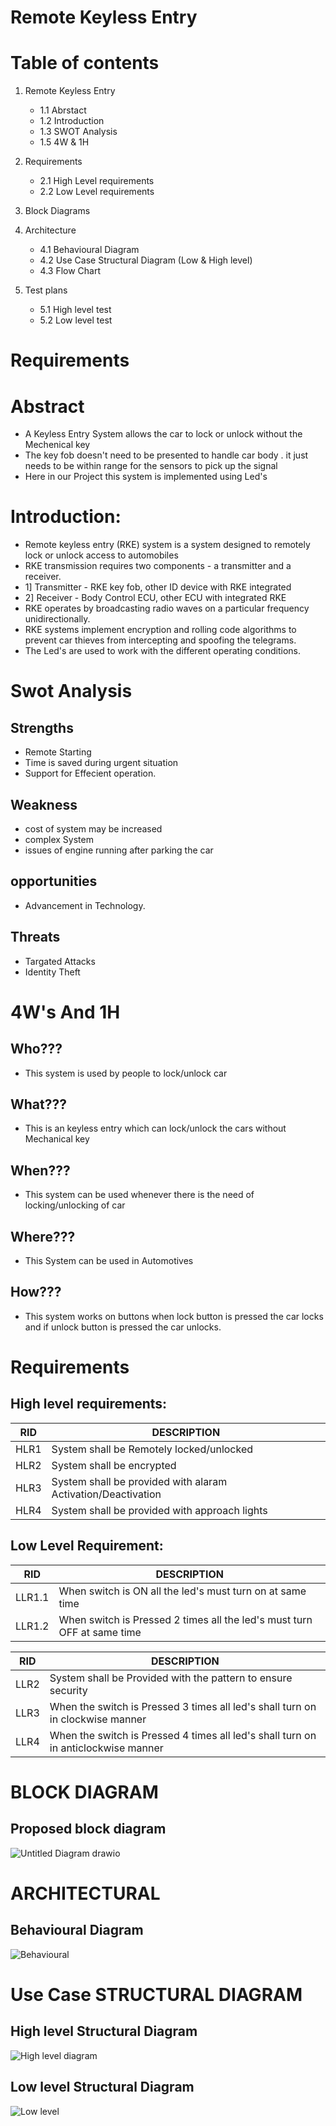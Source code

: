 # Remote Keyless Entry

# Table of contents
1. Remote Keyless Entry
    * 1.1 Abrstact
    * 1.2 Introduction
    * 1.3 SWOT Analysis
    * 1.5 4W & 1H
2. Requirements
    * 2.1 High Level requirements
    * 2.2 Low Level requirements
3. Block Diagrams
   
4. Architecture
   * 4.1 Behavioural Diagram
   * 4.2 Use Case Structural Diagram (Low & High level)
   *  4.3 Flow Chart
   
5. Test plans
   *  5.1 High level test 
   * 5.2 Low level test 



# Requirements

# Abstract
- A Keyless Entry System allows the car to lock or unlock without the Mechenical key  
- The key fob doesn't need to be presented to  handle car body . it just needs to be within range for the sensors to pick up the signal
- Here in our Project this system is implemented using Led's 

# Introduction:

- Remote keyless entry (RKE) system is a system designed to remotely lock or unlock access to automobiles
- RKE transmission requires two components - a transmitter and a receiver. 
- 1] Transmitter - RKE key fob, other ID device with RKE integrated 
- 2] Receiver - Body Control ECU, other ECU with integrated RKE 
- RKE operates by broadcasting radio waves on a particular frequency unidirectionally. 
- RKE systems implement encryption and rolling code algorithms to prevent car thieves from intercepting and spoofing the telegrams. 
- The Led's are used to work with the different operating conditions.





# Swot Analysis
## Strengths
- Remote Starting
- Time is saved during urgent situation
- Support for Effecient operation.

## Weakness
- cost of system may be increased
- complex System 
- issues of engine running after parking the car

## opportunities
- Advancement in Technology.


## Threats
- Targated Attacks
- Identity Theft

# 4W's And 1H

## Who??? 
- This system is used by people to lock/unlock car
## What??? 
- This is an keyless entry which can lock/unlock the cars without Mechanical key
## When??? 
- This system can be used whenever there is the need of locking/unlocking of car
## Where??? 
- This System can be used in Automotives
## How??? 
- This system works on buttons when lock button is pressed the car locks and if unlock button is pressed the car unlocks.

# Requirements

## High level requirements:

|RID	|DESCRIPTION |
|---- |----|
|HLR1	|System shall be Remotely locked/unlocked |
|HLR2	|System shall be encrypted |
|HLR3	|System shall be provided with alaram Activation/Deactivation |
|HLR4	|System shall be provided with approach lights  |


## Low Level Requirement:

|RID	|DESCRIPTION |
|---- |----|
|LLR1.1|When switch is ON all the led's must turn on at same time |
|LLR1.2	|When switch is Pressed 2 times all the led's must turn OFF at same time |

|RID	|DESCRIPTION |
|---- |----|
|LLR2|System shall be Provided with the pattern to ensure security |
|LLR3|When the switch is Pressed 3 times all led's shall turn on in clockwise manner  |
|LLR4|When the switch is Pressed 4 times all led's shall turn on in anticlockwise manner  |

# BLOCK DIAGRAM
## Proposed block diagram
![Untitled Diagram drawio](https://user-images.githubusercontent.com/98816316/157724940-5ceb5825-001f-4c74-beab-b931e826d752.png)
# ARCHITECTURAL
## Behavioural Diagram
![Behavioural](https://user-images.githubusercontent.com/98816316/157813710-315d5760-dd64-4169-a640-5f9e030bc1c6.png)
# Use Case STRUCTURAL DIAGRAM
## High level Structural Diagram
![High level diagram](https://user-images.githubusercontent.com/98816316/157828835-38fd328c-ed74-42bc-a9d2-c2af9cf10674.png)

## Low level Structural Diagram
![Low level](https://user-images.githubusercontent.com/98816316/157836122-9eebe235-4928-4c85-adaf-1a2f6e8eaaf1.png)


